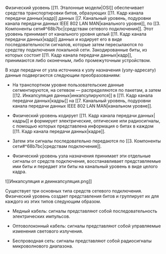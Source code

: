 Физический уровень [[11. Эталонные модели|OSI]] обеспечивает средства транспортировки битов, образующих [[11. Кадр канала передачи данных|кадр]] данных [[7. Канальный уровень, подуровни канала передачи данных IEEE 802 LAN MAN|канального уровня]], по [[3. Компоненты сети#^68b7bc|средствам сетевого подключения]]. Этот уровень принимает от канального уровня целый [[11. Кадр канала передачи данных|кадр]] данных и кодирует его в виде последовательности сигналов, которые затем пересылаются по средству подключения локальной сети. Закодированные биты, из которых состоит [[11. Кадр канала передачи данных|кадр]], принимаются либо оконечным, либо промежуточным устройством.

В ходе передачи от узла источника к узлу назначения (узлу-адресату) данные подвергаются следующим преобразованиям:

- На транспортном уровне пользовательские данные сегментируются, на сетевом — распределяются по пакетам, а затем [[12. Инкапсуляция данных|инкапсулируются]] в [[11. Кадр канала передачи данных|кадры]] на [[7. Канальный уровень, подуровни канала передачи данных IEEE 802 LAN MAN|канальном уровне]].

- Физический уровень кодирует [[11. Кадр канала передачи данных|кадры]] и формирует электрические, оптические или радиосигналы, с помощью которых представлена информация о битах в каждом [[11. Кадр канала передачи данных|кадре]].

- Затем эти сигналы последовательно передаются по [[3. Компоненты сети#^68b7bc|средствам подключения]].

- Физический уровень узла назначения принимает эти отдельные сигналы от средств подключения, восстанавливает представляемые ими биты и передает эти биты на канальный уровень в виде целого кадра.

![[Инкапсуляция и деинкапсуляция.png]]

Существует три основных типа средств сетевого подключения. Физический уровень создает представления битов и группирует их для каждого из этих типов следующим образом.

- Медный кабель: сигналы представляют собой последовательность электрических импульсов.

- Оптоволоконный кабель: сигналы представляют собой управляемые изменения светового излучения.

- Беспроводная сеть: сигналы представляют собой радиосигналы микроволнового диапазона.